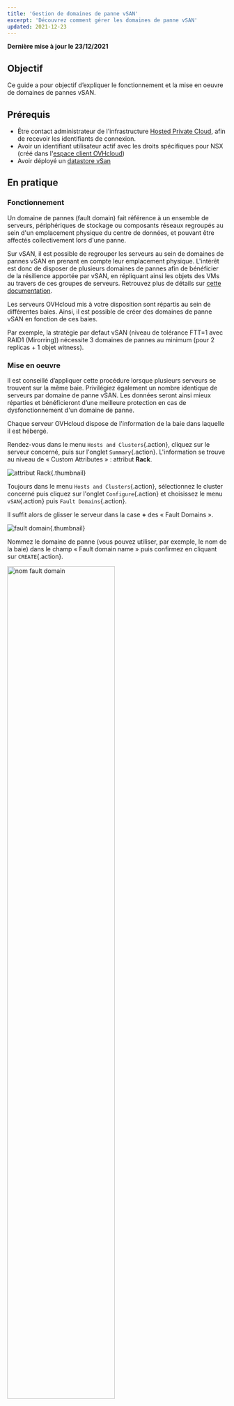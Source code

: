 ```yaml
---
title: 'Gestion de domaines de panne vSAN'
excerpt: 'Découvrez comment gérer les domaines de panne vSAN'
updated: 2021-12-23
---
```


**Dernière mise à jour le 23/12/2021**

## Objectif

Ce guide a pour objectif d’expliquer le fonctionnement et la mise en oeuvre de domaines de pannes vSAN.

## Prérequis

- Être contact administrateur de l'infrastructure [Hosted Private Cloud](https://www.ovhcloud.com/fr/enterprise/products/hosted-private-cloud/), afin de recevoir les identifiants de connexion.
- Avoir un identifiant utilisateur actif avec les droits spécifiques pour NSX (créé dans l'[espace client OVHcloud](https://www.ovh.com/auth/?action=gotomanager&from=https://www.ovh.com/fr/&ovhSubsidiary=fr))
- Avoir déployé un [datastore vSan](/pages/cloud/private-cloud/vmware_vsan)

## En pratique

### Fonctionnement

Un domaine de pannes (fault domain) fait référence à un ensemble de serveurs, périphériques de stockage ou composants réseaux regroupés au sein d'un emplacement physique du centre de données, et pouvant être affectés collectivement lors d'une panne.

Sur vSAN, il est possible de regrouper les serveurs au sein de domaines de pannes vSAN en prenant en compte leur emplacement physique.
L'intérêt est donc de disposer de plusieurs domaines de pannes afin de bénéficier de la résilience apportée par vSAN, en répliquant ainsi les objets des VMs au travers de ces groupes de serveurs. Retrouvez plus de détails sur [cette documentation](https://core.vmware.com/resource/vmware-vsan-design-guide#sec8-sub3).

Les serveurs OVHcloud mis à votre disposition sont répartis au sein de différentes baies. Ainsi, il est possible de créer des domaines de panne vSAN en fonction de ces baies.

Par exemple, la stratégie par defaut vSAN (niveau de tolérance FTT=1 avec RAID1 (Mirorring)) nécessite 3 domaines de pannes au minimum (pour 2 replicas + 1 objet witness).

### Mise en oeuvre

Il est conseillé d’appliquer cette procédure lorsque plusieurs serveurs se trouvent sur la même baie. Privilégiez également un nombre identique de serveurs par domaine de panne vSAN.
Les données seront ainsi mieux réparties et bénéficieront d’une meilleure protection en cas de dysfonctionnement d'un domaine de panne.

Chaque serveur OVHcloud dispose de l'information de la baie dans laquelle il est hébergé.

Rendez-vous dans le menu `Hosts and Clusters`{.action}, cliquez sur le serveur concerné, puis sur l'onglet `Summary`{.action}. L'information se trouve au niveau de « Custom Attributes » : attribut **Rack**.

![attribut Rack](images/01.png){.thumbnail}

Toujours dans le menu `Hosts and Clusters`{.action}, sélectionnez le cluster concerné puis cliquez sur l'onglet `Configure`{.action} et choisissez le menu `vSAN`{.action} puis `Fault Domains`{.action}.

Il suffit alors de glisser le serveur dans la case **+** des « Fault Domains ».

![fault domain](images/02.png){.thumbnail}

Nommez le domaine de panne (vous pouvez utiliser, par exemple, le nom de la baie) dans le champ « Fault domain name » puis confirmez en cliquant sur `CREATE`{.action}.

<img src="https://raw.githubusercontent.com/ovh/docs/develop/pages/cloud/private-cloud/vmware_vsan_fault_domain/images/03.png" alt="nom fault domain" class="thumbnail" width="70%" height="70%">

Vous pourrez alors suivre l'avancement de la tâche de création du domaine de panne dans la fenêtre `Recent Tasks`{.action}.

![fault domain task](images/04.png){.thumbnail}

Répétez l'opération sur autant de domaines de pannes qu'il y a de baies différentes.

![ajout multiples fault domains](images/05.png){.thumbnail}

Ajoutez au besoin un serveur dans un domaine de panne existant en le déplaçant dessus puis confirmez en cliquant sur `MOVE`{.action}.

<img src="https://raw.githubusercontent.com/ovh/docs/develop/pages/cloud/private-cloud/vmware_vsan_fault_domain/images/06.png" alt="ajout serveur" class="thumbnail" width="70%" height="70%">

Les informations d'espace disque utilisé, disponible et total s'affichent en survolant le domaine de panne.

<img src="https://raw.githubusercontent.com/ovh/docs/develop/pages/cloud/private-cloud/vmware_vsan_fault_domain/images/07.png" alt="fault domain informations" class="thumbnail" width="60%" height="60%">

Le cluster vSAN dispose désormais de la résilience de données via les domaines de pannes.

## Aller plus loin

Échangez avec notre communauté d’utilisateurs sur <https://community.ovh.com/>.
